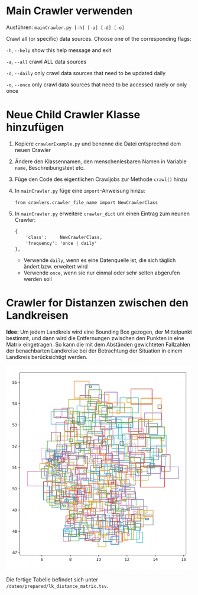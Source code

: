 # Main Crawler verwenden
Ausführen: `mainCrawler.py [-h] [-a] [-d] [-o]`

Crawl all (or specific) data sources. Choose one of the corresponding flags:
  
  `-h`, `--help`   show this help message and exit
  
  `-a`, `--all`    crawl ALL data sources
  
  `-d`, `--daily`  only crawl data sources that need to be updated daily
  
  `-o`, `--once`   only crawl data sources that need to be accessed rarely or only once

# Neue Child Crawler Klasse hinzufügen

1. Kopiere `crawlerExample.py` und benenne die Datei entsprechnd dem neuen Crawler
2. Ändere den Klassennamen, den menschenlesbaren Namen in Variable `name`, Beschreibungstext etc.
3. Füge den Code des eigentlichen Crawljobs zur Methode `crawl()` hinzu
4. In `mainCrawler.py` füge eine `import`-Anweisung hinzu:

    `from crawlers.crawler_file_name import NewCrawlerClass`
    
5. In `mainCrawler.py` erweitere `crawler_dict` um einen Eintrag zum neunen Crawler:
    
    ```
    {
        'class':     NewCrawlerClass,
        'frequency': 'once | daily'
    },
    ```
    - Verwende `daily`, wenn es eine Datenquelle ist, die sich täglich ändert bzw. erweitert wird
    - Verwende `once`, wenn sie nur einmal oder sehr selten abgerufen werden soll

# Crawler for Distanzen zwischen den Landkreisen
**Idee:** Um jedem Landkreis wird eine Bounding Box gezogen, der Mittelpunkt bestimmt, und dann wird die Entfernungen zwischen den Punkten in eine Matrix eingetragen.
So kann die mit dem Abständen gewichteten Fallzahlen der benachbarten Landkreise bei der Betrachtung der Situation in einem Landkreis berücksichtigt werden.

![plot Landkreise Bounding Boxes](crawlerDistancesLK.png)

Die fertige Tabelle befindet sich unter `/daten/prepared/lk_distance_matrix.tsv`.
